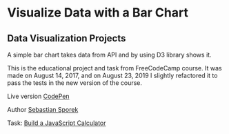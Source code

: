 Visualize Data with a Bar Chart
===============================
Data Visualization Projects
---------------------------

A simple bar chart takes data from API and by using D3 library shows it.

This is the educational project and task from FreeCodeCamp course. It was made on August 14, 2017, and on August 23, 2019 I slightly refactored it to pass the tests in the new version of the course.

Live version [CodePen](https://codepen.io/sebek78/full/oNvBQyr)

Author [Sebastian Sporek](http://mybytes.pl)

Task: [Build a JavaScript Calculator](https://learn.freecodecamp.org/data-visualization/data-visualization-projects/visualize-data-with-a-bar-chart)
